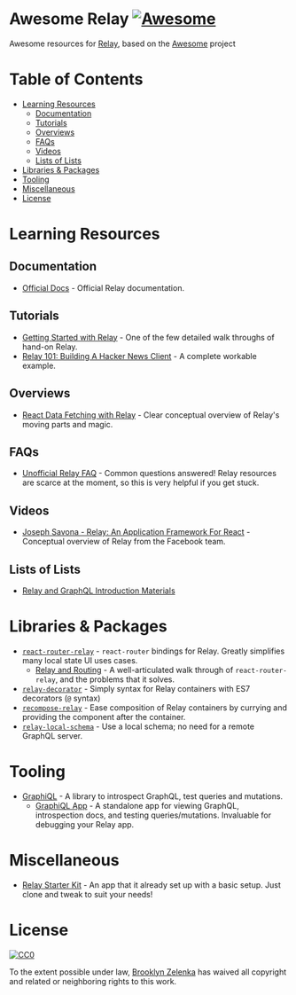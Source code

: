 # Awesome Relay [![Awesome](https://cdn.rawgit.com/sindresorhus/awesome/d7305f38d29fed78fa85652e3a63e154dd8e8829/media/badge.svg)](https://github.com/sindresorhus/awesome)
Awesome resources for [Relay](https://github.com/facebook/relay), based on the [Awesome](https://github.com/sindresorhus/awesome/) project

# Table of Contents
- [Learning Resources](https://github.com/expede/awesome-relay#learning-resources)
  - [Documentation](https://github.com/expede/awesome-relay#documentation)
  - [Tutorials](https://github.com/expede/awesome-relay#tutorials)
  - [Overviews](https://github.com/expede/awesome-relay#overviews)
  - [FAQs](https://github.com/expede/awesome-relay#faqs)
  - [Videos](https://github.com/expede/awesome-relay#videos)
  - [Lists of Lists](https://github.com/expede/awesome-relay#lists-of-lists)
- [Libraries & Packages](https://github.com/expede/awesome-relay/blob/master/README.md#libraries--packages)
- [Tooling](https://github.com/expede/awesome-relay#tooling)
- [Miscellaneous](https://github.com/expede/awesome-relay#miscellaneous)
- [License](https://github.com/expede/awesome-relay#license)

# Learning Resources
## Documentation
- [Official Docs](https://facebook.github.io/relay/docs/getting-started.html#content) - Official Relay documentation.

## Tutorials
- [Getting Started with Relay](https://auth0.com/blog/2015/10/06/getting-started-with-relay/) - One of the few detailed walk throughs of hand-on Relay.
- [Relay 101: Building A Hacker News Client](https://medium.com/@clayallsopp/relay-101-building-a-hacker-news-client-bb8b2bdc76e6#.1i64q1pf9) - A complete workable example.

## Overviews
- [React Data Fetching with Relay](http://www.sitepoint.com/react-data-fetching-with-relay/) - Clear conceptual overview of Relay's moving parts and magic.

## FAQs
- [Unofficial Relay FAQ](https://gist.github.com/wincent/598fa75e22bdfa44cf47) - Common questions answered! Relay resources are scarce at the moment, so this is very helpful if you get stuck.

## Videos
- [Joseph Savona - Relay: An Application Framework For React](https://www.youtube.com/watch?v=IrgHurBjQbg) - Conceptual overview of Relay from the Facebook team.

## Lists of Lists
- [Relay and GraphQL Introduction Materials](https://quip.com/oLxzA1gTsJsE)

# Libraries & Packages
- [`react-router-relay`](https://github.com/relay-tools/react-router-relay) - `react-router` bindings for Relay. Greatly simplifies many local state UI uses cases.
  - [Relay and Routing](https://medium.com/@cpojer/relay-and-routing-36b5439bad9#.h91614i65) - A well-articulated walk through of `react-router-relay`, and the problems that it solves.
- [`relay-decorator`](https://github.com/4Catalyzer/relay-decorators) - Simply syntax for Relay containers with ES7 decorators (`@` syntax)
- [`recompose-relay`](https://www.npmjs.com/package/recompose-relay) - Ease composition of Relay containers by currying and providing the component after the container.
- [`relay-local-schema`](https://github.com/relay-tools/relay-local-schema) - Use a local schema; no need for a remote GraphQL server.

# Tooling
- [GraphiQL](https://github.com/graphql/graphiql) - A library to introspect GraphQL, test queries and mutations.
  - [GraphiQL App](https://github.com/skevy/graphiql-app) - A standalone app for viewing GraphQL, introspection docs, and testing queries/mutations. Invaluable for debugging your Relay app.

# Miscellaneous
- [Relay Starter Kit](https://github.com/relayjs/relay-starter-kit) - An app that it already set up with a basic setup. Just clone and tweak to suit your needs!

# License
[![CC0](https://i.creativecommons.org/p/zero/1.0/88x31.png)](https://creativecommons.org/publicdomain/zero/1.0/)

To the extent possible under law, [Brooklyn Zelenka](https://github.com/expede) has waived all copyright and related or neighboring rights to this work.
